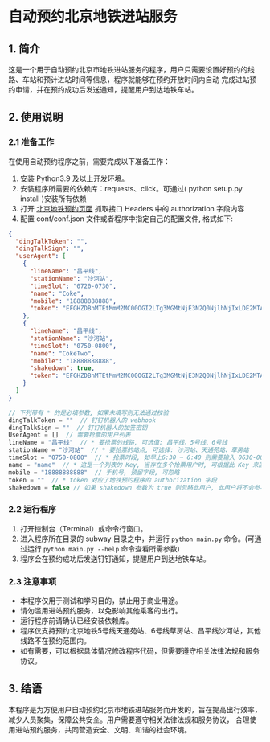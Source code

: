 # 自动预约北京地铁进站服务

## 1. 简介

这是一个用于自动预约北京市地铁进站服务的程序，用户只需要设置好预约的线路、车站和预计进站时间等信息，程序就能够在预约开放时间内自动
完成进站预约申请，并在预约成功后发送通知，提醒用户到达地铁车站。

## 2. 使用说明

### 2.1 准备工作

在使用自动预约程序之前，需要完成以下准备工作：

1. 安装 Python3.9 及以上开发环境。
2. 安装程序所需要的依赖库：requests、click。可通过( python setup.py install )安装所有依赖
3. 打开 [北京地铁预约页面](https://webui.mybti.cn/#/login) 抓取接口 Headers 中的 authorization 字段内容
4. 配置 conf/conf.json 文件或者程序中指定自己的配置文件, 格式如下:
```json
{
  "dingTalkToken": "",
  "dingTalkSign": "",
  "userAgent": [
    {
      "lineName": "昌平线",
      "stationName": "沙河站",
      "timeSlot": "0720-0730",
      "name": "Coke",
      "mobile": "18888888888",
      "token": "EFGHZDBhMTEtMmM2MC00OGI2LTg3MGMtNjE3N2Q0NjlhNjIxLDE2MTA5NzE3MDUwOTIsTXFIeHlKb2JMRFovSTcrQnpPNFRkdXhzSTc4PQ=="
    },
    {
      "lineName": "昌平线",
      "stationName": "沙河站",
      "timeSlot": "0750-0800",
      "name": "CokeTwo",
      "mobile": "18888888888",
      "shakedown": true,
      "token": "EFGHZDBhMTEtMmM2MC00OGI2LTg3MGMtNjE3N2Q0NjlhNjIxLDE2MTA5NzE3MDUwOTIsTXFIeHlKb2JMRFovSTcrQnpPNFRkdXhzSTc4PQ=="
    }
  ]
}
```
```javascript
// 下列带有 * 的是必填参数, 如果未填写则无法通过校验
dingTalkToken = ""  // 钉钉机器人的 webhook
dingTalkSign = ""  // 钉钉机器人的加签密钥
UserAgent = []  // 需要抢票的用户列表
lineName = "昌平线"  // * 要抢票的线路, 可选值: 昌平线、5号线、6号线
stationName = "沙河站"  // * 要抢票的站点, 可选择: 沙河站、天通苑站、草房站
timeSlot = "0750-0800"  // * 抢票时段, 如早上6:30 ~ 6:40 则需要输入 0630-0640
name = "name"  // * 这是一个列表的 Key, 当存在多个抢票用户时, 可根据此 Key 来区分用户
mobile = "18888888888"  // 手机号, 预留字段, 可忽略
token = ""  // * token 对应了地铁预约程序的 authorization 字段
shakedown = false // 如果 shakedown 参数为 true 则忽略此用户, 此用户将不会参与抢票、验证及消息通知
```

### 2.2 运行程序

1. 打开控制台（Terminal）或命令行窗口。
2. 进入程序所在目录的 subway 目录之中，并运行 `python main.py` 命令。(可通过运行 `python main.py --help` 命令查看所需参数)
3. 程序会在预约成功后发送钉钉通知，提醒用户到达地铁车站。

### 2.3 注意事项

- 本程序仅用于测试和学习目的，禁止用于商业用途。
- 请勿滥用进站预约服务，以免影响其他乘客的出行。
- 运行程序前请确认已经安装依赖库。
- 程序仅支持预约北京地铁5号线天通苑站、6号线草房站、昌平线沙河站，其他线路不在预约范围内。
- 如有需要，可以根据具体情况修改程序代码，但需要遵守相关法律法规和服务协议。

## 3. 结语

本程序是为方便用户自动预约北京市地铁进站服务而开发的，旨在提高出行效率，减少人员聚集，保障公共安全。用户需要遵守相关法律法规和服务协议，
合理使用进站预约服务，共同营造安全、文明、和谐的社会环境。
